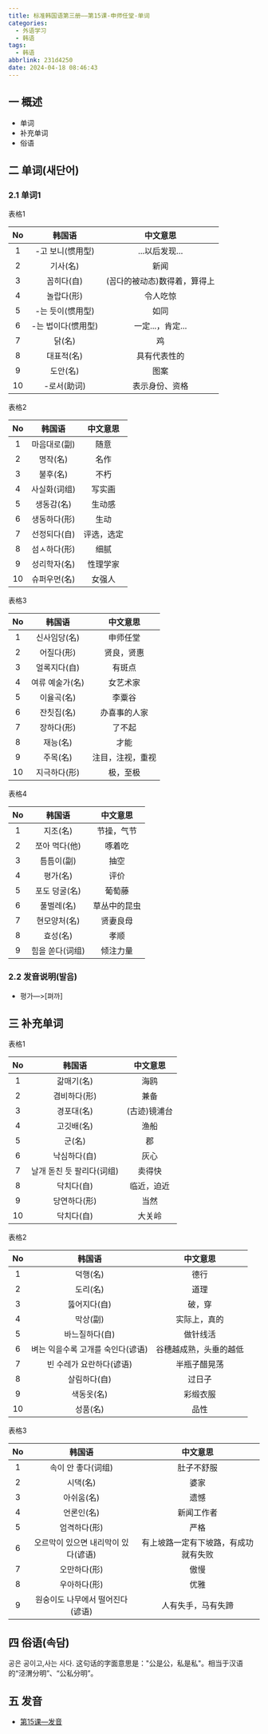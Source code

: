 ```yaml
---
title: 标准韩国语第三册——第15课-申师任堂-单词
categories:
  - 外语学习
  - 韩语
tags:
  - 韩语
abbrlink: 231d4250
date: 2024-04-18 08:46:43
---
```

## 一 概述

* 单词
* 补充单词
* 俗语

<!--more-->

## 二  单词(새단어)

### 2.1 单词1

表格1

|  No  |       韩国语       |           中文意思           |
| :--: | :----------------: | :--------------------------: |
|  1   |  -고 보니(惯用型)  |        ...以后发现...        |
|  2   |      기사(名)      |             新闻             |
|  3   |     꼽히다(自)     | (꼽다的被动态)数得着，算得上 |
|  4   |     놀랍다(形)     |           令人吃惊           |
|  5   |  -는 듯이(惯用型)  |             如同             |
|  6   | -는 법이다(惯用型) |       一定...，肯定...       |
|  7   |       닭(名)       |              鸡              |
|  8   |     대표적(名)     |         具有代表性的         |
|  9   |      도안(名)      |             图案             |
|  10  |    -로서(助词)     |        表示身份、资格        |

表格2

|  No  |    韩国语    |  中文意思  |
| :--: | :----------: | :--------: |
|  1   | 마음대로(副) |    随意    |
|  2   |   명작(名)   |    名作    |
|  3   |   불후(名)   |    不朽    |
|  4   | 사실화(词组) |   写实画   |
|  5   |  생동감(名)  |   生动感   |
|  6   | 생동하다(形) |    生动    |
|  7   | 선정되다(自) | 评选，选定 |
|  8   | 섬ㅅ하다(形) |    细腻    |
|  9   | 성리학자(名) |  性理学家  |
|  10  | 슈퍼우먼(名) |   女强人   |

表格3

|  No  |     韩国语      |     中文意思     |
| :--: | :-------------: | :--------------: |
|  1   |  신사임당(名)   |     申师任堂     |
|  2   |   어질다(形)    |    贤良，贤惠    |
|  3   |  얼록지다(自)   |      有斑点      |
|  4   | 여류 예술가(名) |     女艺术家     |
|  5   |   이율곡(名)    |      李粟谷      |
|  6   |   잔칫집(名)    |   办喜事的人家   |
|  7   |   장하다(形)    |      了不起      |
|  8   |    재능(名)     |       才能       |
|  9   |    주목(名)     | 注目，注视，重视 |
|  10  |  지극하다(形)   |     极，至极     |

表格4

|  No  |     韩国语      |   中文意思   |
| :--: | :-------------: | :----------: |
|  1   |    지조(名)     |  节操，气节  |
|  2   |  쪼아 먹다(他)  |    啄着吃    |
|  3   |   틈틈이(副)    |     抽空     |
|  4   |    평가(名)     |     评价     |
|  5   |  포도 덩굴(名)  |    葡萄藤    |
|  6   |   풀벌레(名)    | 草丛中的昆虫 |
|  7   |  현모양처(名)   |   贤妻良母   |
|  8   |    효성(名)     |     孝顺     |
|  9   | 힘을 쏟다(词组) |   倾注力量   |

### 2.2 发音说明(발음)

* 평가—>[펴까]


## 三 补充单词

表格1

|  No  |          韩国语           |   中文意思   |
| :--: | :-----------------------: | :----------: |
|  1   |        갊매기(名)         |     海鸥     |
|  2   |       겸비하다(形)        |     兼备     |
|  3   |        경포대(名)         | (古迹)镜浦台 |
|  4   |        고깃배(名)         |     渔船     |
|  5   |          군(名)           |      郡      |
|  6   |       낙심하다(自)        |     灰心     |
|  7   | 날개 돋친 듯 팔리다(词组) |    卖得快    |
|  8   |        닥치다(自)         |  临近，迫近  |
|  9   |       당연하다(形)        |     当然     |
|  10  |        닥치다(自)         |    大关岭    |

表格2

|  No  |              韩国语               |        中文意思        |
| :--: | :-------------------------------: | :--------------------: |
|  1   |             덕행(名)              |          德行          |
|  2   |             도리(名)              |          道理          |
|  3   |           뚫어지다(自)            |         破，穿         |
|  4   |             막상(副)              |      实际上，真的      |
|  5   |          바느질하다(自)           |        做针线活        |
|  6   | 벼는 익을수록 고개를 숙인다(谚语) | 谷穗越成熟，头垂的越低 |
|  7   |     빈 수레가 요란하다(谚语)      |      半瓶子醋晃荡      |
|  8   |           살림하다(自)            |         过日子         |
|  9   |            색동옷(名)             |        彩缎衣服        |
|  10  |             성품(名)              |          品性          |

表格3

|  No  |               韩国语                |               中文意思               |
| :--: | :---------------------------------: | :----------------------------------: |
|  1   |         속이 안 좋다(词组)          |              肚子不舒服              |
|  2   |              시댁(名)               |                 婆家                 |
|  3   |             아쉬움(名)              |                 遗憾                 |
|  4   |             언론인(名)              |              新闻工作者              |
|  5   |            엄격하다(形)             |                 严格                 |
|  6   | 오르막이 있으면 내리막이 있다(谚语) | 有上坡路一定有下坡路，有成功就有失败 |
|  7   |            오만하다(形)             |                 傲慢                 |
|  8   |            우아하다(形)             |                 优雅                 |
|  9   |  원숭이도 나무에서 떨어진다(谚语)   |          人有失手，马有失蹄          |

## 四 俗语(속담)

공은 공이고,사는 사다. 这句话的字面意思是："公是公，私是私"。相当于汉语的“泾渭分明”、“公私分明”。

## 五 发音

* [第15课—发音][1]


[1]:https://biz.cli.im/Pcview?name=https%3A%2F%2Fbiz.cli.im%2Ftest%2FIK388529%3Fcoding%3DH1ntEG%26qrurl%3Dhttp%253A%252F%252Fqr31.cn%252FH1ntEG%26gtype%3D2&time=1